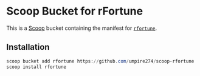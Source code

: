 # Scoop Bucket for rFortune

This is a [Scoop](https://scoop.sh/) bucket containing the manifest for [`rfortune`](https://github.com/umpire274/rFortune).

## Installation

```powershell
scoop bucket add rfortune https://github.com/umpire274/scoop-rfortune
scoop install rfortune
```

